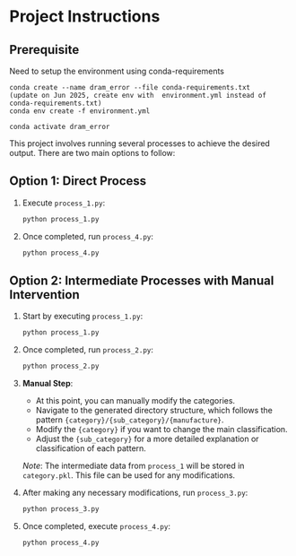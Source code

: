 # Project Instructions
## Prerequisite
Need to setup the environment using conda-requirements

    
    conda create --name dram_error --file conda-requirements.txt  
    (update on Jun 2025, create env with  environment.yml instead of conda-requirements.txt)
    conda env create -f environment.yml

    conda activate dram_error
   
This project involves running several processes to achieve the desired output. There are two main options to follow:

## Option 1: Direct Process
1. Execute `process_1.py`:
    ```bash
    python process_1.py
    ```
2. Once completed, run `process_4.py`:
    ```bash
    python process_4.py
    ```

## Option 2: Intermediate Processes with Manual Intervention
1. Start by executing `process_1.py`:
    ```bash
    python process_1.py
    ```
2. Once completed, run `process_2.py`:
    ```bash
    python process_2.py
    ```

3. **Manual Step**:
    - At this point, you can manually modify the categories.
    - Navigate to the generated directory structure, which follows the pattern `{category}/{sub_category}/{manufacture}`.
    - Modify the `{category}` if you want to change the main classification.
    - Adjust the `{sub_category}` for a more detailed explanation or classification of each pattern.
   
   *Note*: The intermediate data from `process_1` will be stored in `category.pkl`. This file can be used for any modifications.
   
4. After making any necessary modifications, run `process_3.py`:
    ```bash
    python process_3.py
    ```
5. Once completed, execute `process_4.py`:
    ```bash
    python process_4.py
    ```
